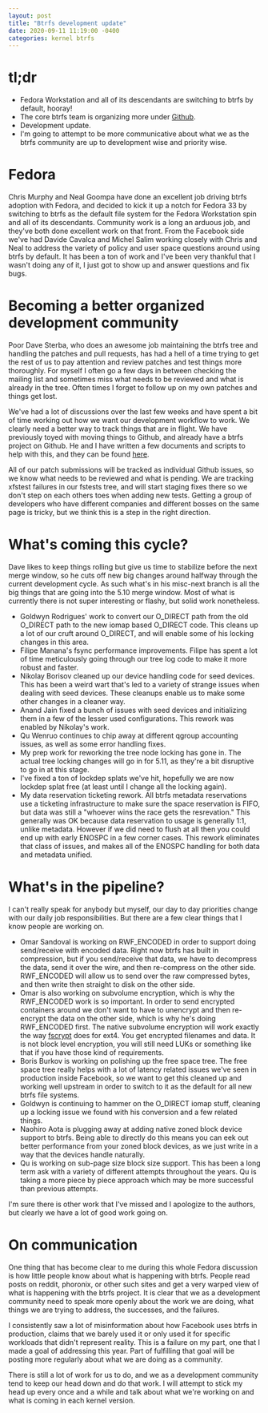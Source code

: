 ```yaml
---
layout: post
title: "Btrfs development update"
date: 2020-09-11 11:19:00 -0400
categories: kernel btrfs
---
```

# tl;dr
- Fedora Workstation and all of its descendants are switching to btrfs by
  default, hooray!
- The core btrfs team is organizing more under
  [Github](https://github.com/btrfs).
- Development update.
- I'm going to attempt to be more communicative about what we as the btrfs
  community are up to development wise and priority wise.

# Fedora

Chris Murphy and Neal Goompa have done an excellent job driving btrfs adoption
with Fedora, and decided to kick it up a notch for Fedora 33 by switching to
btrfs as the default file system for the Fedora Workstation spin and all of its
descendants.  Community work is a long an arduous job, and they've both done
excellent work on that front.  From the Facebook side we've had Davide Cavalca
and Michel Salim working closely with Chris and Neal to address the variety of
policy and user space questions around using btrfs by default.  It has been a
ton of work and I've been very thankful that I wasn't doing any of it, I just
got to show up and answer questions and fix bugs.

# Becoming a better organized development community

Poor Dave Sterba, who does an awesome job maintaining the btrfs tree and
handling the patches and pull requests, has had a hell of a time trying to get
the rest of us to pay attention and review patches and test things more
thoroughly.  For myself I often go a few days in between checking the
mailing list and sometimes miss what needs to be reviewed and what is already in
the tree.  Often times I forget to follow up on my own patches and things get
lost.

We've had a lot of discussions over the last few weeks and have spent a bit of
time working out how we want our development workflow to work.  We clearly need
a better way to track things that are in flight.  We have previously toyed with
moving things to Github, and already have a btrfs project on Github.  He and I
have written a few documents and scripts to help with this, and they can be
found [here](https://github.com/btrfs/btrfs-workflow).

All of our patch submissions will be tracked as individual Github issues, so we
know what needs to be reviewed and what is pending.  We are tracking xfstest
failures in our fstests tree, and will start staging fixes there so we don't
step on each others toes when adding new tests.  Getting a group of developers
who have different companies and different bosses on the same page is tricky,
but we think this is a step in the right direction.

# What's coming this cycle?

Dave likes to keep things rolling but give us time to stabilize before the next
merge window, so he cuts off new big changes around halfway through the current
development cycle.  As such what's in his misc-next branch is all the big things
that are going into the 5.10 merge window.  Most of what is currently there is
not super interesting or flashy, but solid work nonetheless.

- Goldwyn Rodrigues' work to convert our O_DIRECT path from the old O_DIRECT
  path to the new iomap based O_DIRECT code.  This cleans up a lot of our cruft
  around O_DIRECT, and will enable some of his locking changes in this area.
- Filipe Manana's fsync performance improvements.  Filipe has spent a lot of
  time meticulously going through our tree log code to make it more robust and
  faster.
- Nikolay Borisov cleaned up our device handling code for seed devices.  This
  has been a weird wart that's led to a variety of strange issues when dealing
  with seed devices.  These cleanups enable us to make some other changes in a
  cleaner way.
- Anand Jain fixed a bunch of issues with seed devices and initializing them in
  a few of the lesser used configurations.  This rework was enabled by
  Nikolay's work.
- Qu Wenruo continues to chip away at different qgroup accounting issues, as
  well as some error handling fixes.
- My prep work for reworking the tree node locking has gone in.  The actual tree
  locking changes will go in for 5.11, as they're a bit disruptive to go in at
  this stage.
- I've fixed a ton of lockdep splats we've hit, hopefully we are now lockdep
  splat free (at least until I change all the locking again).
- My data reservation ticketing rework.  All btrfs metadata reservations use a
  ticketing infrastructure to make sure the space reservation is FIFO, but data
  was still a "whoever wins the race gets the resrevation."  This generally was
  OK because data reservation to usage is generally 1:1, unlike metadata.
  However if we did need to flush at all then you could end up with early ENOSPC
  in a few corner cases.  This rework eliminates that class of issues, and makes
  all of the ENOSPC handling for both data and metadata unified.

# What's in the pipeline?

I can't really speak for anybody but myself, our day to day priorities change
with our daily job responsibilities.  But there are a few clear things that I
know people are working on.

- Omar Sandoval is working on RWF_ENCODED in order to support doing send/receive
  with encoded data.  Right now btrfs has built in compression, but if you
  send/receive that data, we have to decompress the data, send it over the wire,
  and then re-compress on the other side.  RWF_ENCODED will allow us to send
  over the raw compressed bytes, and then write then straight to disk on the
  other side.
- Omar is also working on subvolume encryption, which is why the RWF_ENCODED
  work is so important.  In order to send encrypted containers around we don't
  want to have to unencrypt and then re-encrypt the data on the other side,
  which is why he's doing RWF_ENCODED first.  The native subvolume encryption
  will work exactly the way
  [fscrypt](https://www.kernel.org/doc/html/v4.18/filesystems/fscrypt.html) does
  for ext4.  You get encrypted filenames and data.  It is not block level
  encryption, you will still need LUKs or something like that if you have those
  kind of requirements.
- Boris Burkov is working on polishing up the free space tree.  The free space
  tree really helps with a lot of latency related issues we've seen in
  production inside Facebook, so we want to get this cleaned up and working well
  upstream in order to switch to it as the default for all new btrfs file
  systems.
- Goldwyn is continuing to hammer on the O_DIRECT iomap stuff, cleaning up a
  locking issue we found with his conversion and a few related things.
- Naohiro Aota is plugging away at adding native zoned block device support to
  btrfs.  Being able to directly do this means you can eek out better
  performance from your zoned block devices, as we just write in a way that the
  devices handle naturally.
- Qu is working on sub-page size block size support.  This has been a long term
  ask with a variety of different attempts throughout the years.  Qu is taking a
  more piece by piece approach which may be more successful than previous
  attempts.

I'm sure there is other work that I've missed and I apologize to the authors,
but clearly we have a lot of good work going on.

# On communication

One thing that has become clear to me during this whole Fedora discussion is how
little people know about what is happening with btrfs.  People read posts on
reddit, phoronix, or other such sites and get a very warped view of what is
happening with the btrfs project.  It is clear that we as a development
community need to speak more openly about the work we are doing, what things we
are trying to address, the successes, and the failures.

I consistently saw a lot of misinformation about how Facebook uses btrfs in
production, claims that we barely used it or only used it for specific workloads
that didn't represent reality.  This is a failure on my part, one that I made a
goal of addressing this year.  Part of fulfilling that goal will be posting more
regularly about what we are doing as a community.

There is still a lot of work for us to do, and we as a development community
tend to keep our head down and do that work.  I will attempt to stick my head up
every once and a while and talk about what we're working on and what is coming
in each kernel version.
